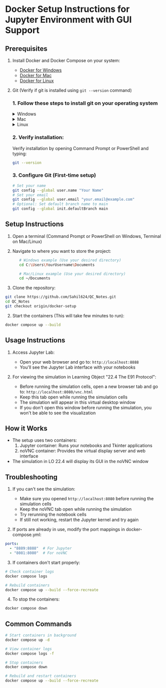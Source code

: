 # Docker Setup Instructions for Jupyter Environment with GUI Support

## Prerequisites
1. Install Docker and Docker Compose on your system:
   - [Docker for Windows](https://docs.docker.com/desktop/install/windows-install/)
   - [Docker for Mac](https://docs.docker.com/desktop/install/mac-install/)
   - [Docker for Linux](https://docs.docker.com/engine/install/)

2. Git (Verify if git is installed using `git --version` command)

   ### 1. Follow these steps to install git on your operating system
   <details>
   <summary>Windows</summary>

      1. Download Git from [https://git-scm.com/downloads/win](https://git-scm.com/downloads/win)
      2. Run the installer, using default settings (or customize if you prefer)
   </details>

   <details>
   <summary>Mac</summary>
      Install using Homebrew (recommended):

      ```bash
      # Install Homebrew if not installed
      /bin/bash -c \"$(curl -fsSL https://raw.githubusercontent.com/Homebrew/install/HEAD/install.sh)\"

      # Install Git
      brew install git
      ```
      Or download installer from [https://git-scm.com/download/mac](https://git-scm.com/download/mac)
   </details>

   <details>
   <summary>Linux</summary>

      * Linux (Ubuntu/Debian)

      ```bash
      sudo apt update
      sudo apt install git-all
      ```
      
      OR

      Use [this](https://git-scm.com/book/en/v2/Getting-Started-Installing-Git) documentation to install git in linux (according to your linux distribution)
   </details>

   ### 2. Verify installation:

   Verify installation by opening Command Prompt or PowerShell and typing:
   ```bash
   git --version
   ```
   ### 3. Configure Git (First-time setup)

   ``` bash
   # Set your name
   git config --global user.name "Your Name"
   # Set your email
   git config --global user.email "your.email@example.com"
   # Optional: Set default branch name to main
   git config --global init.defaultBranch main
   ```

## Setup Instructions

1. Open a terminal (Command Prompt or PowerShell on Windows, Terminal on Mac/Linux)

2. Navigate to where you want to store the project:

   ``` bash
      # Windows example (Use your desired directory)
      cd C:\Users\YourUsername\Documents

      # Mac/Linux example (Use your desired directory)
      cd ~/Documents
   ```
1. Clone the repository:
```bash
git clone https://github.com/Sahil624/QC_Notes.git
cd QC_Notes
git checkout origin/docker-setup
```

2. Start the containers (This will take few minutes to run):
```bash
docker compose up --build
```

## Usage Instructions

1. Access Jupyter Lab:
   - Open your web browser and go to: `http://localhost:8888`
   - You'll see the Jupyter Lab interface with your notebooks

2. For viewing the simulation in Learning Object "22.4 The E91 Protocol":
   - Before running the simulation cells, open a new browser tab and go to: `http://localhost:8080/vnc.html`
   - Keep this tab open while running the simulation cells
   - The simulation will appear in this virtual desktop window
   - If you don't open this window before running the simulation, you won't be able to see the visualization

## How it Works
- The setup uses two containers:
  1. Jupyter container: Runs your notebooks and Tkinter applications
  2. noVNC container: Provides the virtual display server and web interface
- The simulation in LO 22.4 will display its GUI in the noVNC window

## Troubleshooting

1. If you can't see the simulation:
   - Make sure you opened `http://localhost:8080` before running the simulation cells
   - Keep the noVNC tab open while running the simulation
   - Try rerunning the notebook cells
   - If still not working, restart the Jupyter kernel and try again

2. If ports are already in use, modify the port mappings in docker-compose.yml:
```yaml
ports:
  - "8889:8888"  # For Jupyter
  - "8081:8080"  # For noVNC
```

3. If containers don't start properly:
```bash
# Check container logs
docker compose logs

# Rebuild containers
docker compose up --build --force-recreate
```

4. To stop the containers:
```bash
docker compose down
```

## Common Commands
```bash
# Start containers in background
docker compose up -d

# View container logs
docker compose logs -f

# Stop containers
docker compose down

# Rebuild and restart containers
docker compose up --build --force-recreate
```